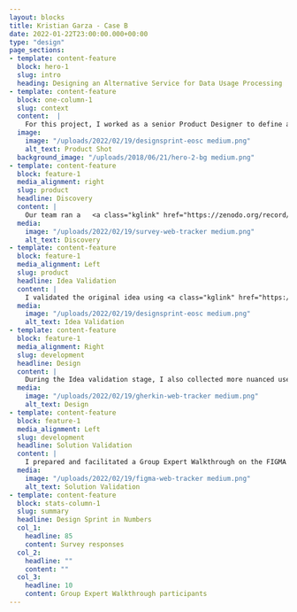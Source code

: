 ```yaml
---
layout: blocks
title: Kristian Garza - Case B
date: 2022-01-22T23:00:00.000+00:00
type: "design"
page_sections:
- template: content-feature
  block: hero-1
  slug: intro
  heading: Designing an Alternative Service for Data Usage Processing
- template: content-feature
  block: one-column-1
  slug: context
  content:  |
    For this project, I worked as a senior Product Designer to define a new service that could provide an alternative to existing usage processing services that rely on weblogs. These weblogs can be difficult to share across distributed borders, so there was a need for a different type of service
  image:
    image: "/uploads/2022/02/19/designsprint-eosc medium.png"
    alt_text: Product Shot
  background_image: "/uploads/2018/06/21/hero-2-bg medium.png"
- template: content-feature
  block: feature-1
  media_alignment: right
  slug: product
  headline: Discovery 
  content: |
    Our team ran a   <a class="kglink" href="https://zenodo.org/record/3476545#.YwOYF-xBxqt">survey</a> with key stakeholders to identify the main challenges with the existing usage processing services and technical capabilities in the stakeholder groups. Based on the survey findings, I set up to define a web tracker as opposed to a usage processing service. That would reduce the main challenges the stakeholder groups had (time spent in processing and transferring logs)
  media:
    image: "/uploads/2022/02/19/survey-web-tracker medium.png"
    alt_text: Discovery
- template: content-feature
  block: feature-1
  media_alignment: Left
  slug: product
  headline: Idea Validation
  content: |
    I validated the original idea using <a class="kglink" href="https://datacite.org/roadmap.html">DataCite Roadmap</a> (using ProductBoard) and opened it for discussion with our member community.
  media:
    image: "/uploads/2022/02/19/designsprint-eosc medium.png"
    alt_text: Idea Validation
- template: content-feature
  block: feature-1
  media_alignment: Right
  slug: development
  headline: Design
  content: | 
    During the Idea validation stage, I also collected more nuanced use cases that I used to create a detailed product specification using FIGMA for wireframing and Gherkin syntax for defining the acceptance criteria for engineering.
  media:
    image: "/uploads/2022/02/19/gherkin-web-tracker medium.png"
    alt_text: Design
- template: content-feature
  block: feature-1
  media_alignment: Left
  slug: development
  headline: Solution Validation
  content: | 
    I prepared and facilitated a Group Expert Walkthrough on the FIGMA wireframes to validate that the solution met the needs of the users and stakeholders. During this session, I collected additional information about user requirements.
  media:
    image: "/uploads/2022/02/19/figma-web-tracker medium.png"
    alt_text: Solution Validation
- template: content-feature
  block: stats-column-1
  slug: summary
  headline: Design Sprint in Numbers
  col_1:
    headline: 85
    content: Survey responses
  col_2:
    headline: ""
    content: ""
  col_3:
    headline: 10
    content: Group Expert Walkthrough participants
---
```

